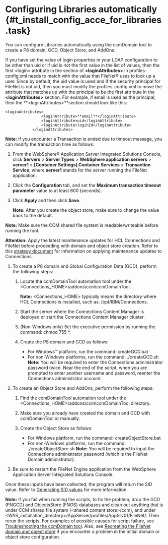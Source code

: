 # Configuring Libraries automatically {#t_install_config_acce_for_libraries .task}

You can configure Libraries automatically using the ccmDomain tool to create a P8 domain, GCD, Object Store, and AddOns.

If you have set the value of login properties in your LDAP configuration to be other than uid or if uid is not the first value in the list of values, then the first <login\> attribute in the section of **<loginAttributes\>** in profiles-config.xml needs to match with the value that FileNet® uses to look up a user. Since by default, the uid value is used and if the security principal for FileNet is not uid, then you must modify the profiles-config.xml to move the attribute that matches up with the principal to be the first attribute in the **<loginAttributes\>** section. For example, if email is used as the principal, then the **<loginAttributes\>**section should look like this:

```
<loginAttributes>
                <loginAttribute>**email**</loginAttribute>
                <loginAttribute>uid</loginAttribute>
                <loginAttribute>loginId</loginAttribute>
            </loginAttributes>
```

**Note:** If you encounter a Transaction is ended due to timeout message, you can modify the transaction time as follows:

1.  From the WebSphere® Application Server Integrated Solutions Console, click **Servers** \> **Server Types** \> **WebSphere application servers** \> **server1** \> **\[Container Settings\] Container Services** \> **Transaction Service**, where **server1** stands for the server running the FileNet application.
2.  Click the **Configuration** tab, and set the **Maximum transaction timeout parameter** value to at least 600 \(seconds\).
3.  Click **Apply** and then click **Save**.

    **Note:** After you create the object store, make sure to change the value back to the default.


**Note:** Make sure the CCM shared file system is readable/writeable before running the tool.

**Attention:** Apply the latest maintenance updates for HCL Connections and FileNet before proceeding with domain and object store creation. Refer to this [strategy document](http://www-01.ibm.com/support/docview.wss?uid=swg21637542) for information on applying maintenance updates to Connections.

1.  To create a P8 domain and Global Configuration Data \(GCD\), perform the following steps:

    1.  Locate the ccmDomainTool automation tool under the <Connections\_HOME\>\\addons\\ccm\\ccmDomainTool.

        **Note:** <Connections\_HOME\> typically means the directory where HCL Connections is installed, such as: /opt/IBM/Connections.

    2.  Start the server where the Connections Content Manager is deployed or start the Connections Content Manager cluster.

    3.  \(Non-Windows only\) Set the executive permission by running the command: chmod 755 \*.

    4.  Create the P8 domain and GCD as follows:

        -   For Windows™ platform, run the command: createGCD.bat
        -   For non-Windows platforms, run the command: ./createGCD.sh
        **Note:** You will be required to enter the Connections administrator password twice. Near the end of the script, when you are prompted to enter another username and password, reenter the Connections administrator account.

2.  To create an Object Store and AddOns, perform the following steps:

    1.  Find the ccmDomainTool automation tool under the <Connections\_HOME\>\\addons\\ccm\\ccmDomainTool directory.

    2.  Make sure you already have created the domain and GCD with ccmDomainTool or manually.

    3.  Create the Object Store as follows:

        -   For Windows platform, run the command: createObjectStore.bat
        -   For non-Windows platforms, run the command: ./createObjectStore.sh
        **Note:** You will be required to input the Connections administrator password \(which is the FileNet Domain administrator\).

3.  Be sure to restart the FileNet Engine application from the WebSphere Application Server Integrated Solutions Console.


Once these inputs have been collected, the program will return the SID value. Refer to [Generating SID values](t_inst_generat_sid_values.md) for more information.

**Note:** If you fail when running the scripts, to fix the problem, drop the GCD \(FNGCD\) and ObjectsStore \(FNOS\) databases and clean out anything that is under CCM shared file system \(<shared content store\>/ccm\), and under <WAS\_installation\_directory\>/AppServer/profiles/AppSrv01/FileNet/. Then rerun the scripts. For examples of possible causes for script failure, see [Troubleshooting the ccmDomain tool](../troubleshoot/r_ts_ccm_domain_tool.md). Also, see [Recreating the FileNet domain and object store](t_install_config_acce_for_libraries.md) if you encounter a problem in the initial domain or object store configuration.


